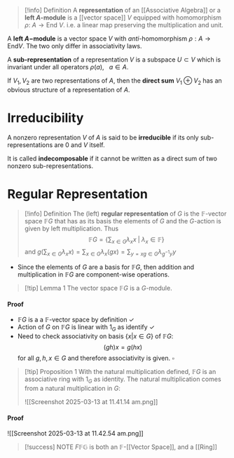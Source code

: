
>[!info] Definition
>A **representation** of an [[Associative Algebra]]  or a **left $A$-module** is a [[vector space]] $V$ equipped with homomorphism $\rho:\: A \to \textrm{End}\: V$.  i.e. a linear map preserving the multiplication and unit.

A **left $A-$module** is a vector space $V$ with *anti*-homomorphism $\rho:A \to \text{End}V$. The two only differ in associativity laws.

A **sub-representation** of a representation $V$ is a subspace $U \subset V$ which is invariant under all operators $\rho(a), \:\:\:a\in A$.  

If $V_{1},V_2$  are two representations of $A$, then the **direct sum** $V_{1} \oplus V_2$ has an obvious structure of a representation of $A$. 


# Irreducibility

A nonzero representation $V$ of $A$ is said to be **irreducible** if its only sub-representations are $0$
and $V$ itself.

It is called **indecomposable** if it cannot be written as a direct sum of two nonzero sub-representations. 

# Regular Representation

> [!info] Definition
> The (left) **regular representation** of $G$ is the $\mathbb{F}$-vector space $\mathbb{F}G$ that has as its basis the elements of $G$ and the $G$-action is given by left multiplication. Thus
> $$\mathbb{F}G = \left\{\sum_{x\in G}\lambda_x x \;|\; \lambda_x \in \mathbb{F} \right\}$$
> and $g\left(\sum_{x\in G}\lambda_x x \right) = \sum_{x \in G} \lambda_x (gx) = \sum_{y = xg \in G} \lambda_{g^{-1}y}y$ 

- Since the elements of $G$ are a basis for $\mathbb{F}G$, then addition and multiplication in $\mathbb{F}G$ are component-wise operations.


>[!tip] Lemma 1
>The vector space $\mathbb{F}G$ is a $G$-module.
#### Proof
- $\mathbb{F}G$ is a a $\mathbb{F}$-vector space by definition $\checkmark$  
- Action of $G$ on $\mathbb{F}G$ is linear with $1_G$ as identify $\checkmark$ 
- Need to check associativity on basis $\{x | x \in G\}$ of $\mathbb{F}G$:
$$(gh)x = g(hx)$$
for all $g,h,x \in G$ and therefore associativity is given. $\square$


>[!tip] Proposition 1
>With the natural multiplication defined, $\mathbb{F}G$ is an associative ring with $1_G$ as identity. The natural multiplication comes from a natural multiplication in $G$:
>
>![[Screenshot 2025-03-13 at 11.41.14 am.png]]
#### Proof
![[Screenshot 2025-03-13 at 11.42.54 am.png]]


>[!success] NOTE
>$F\mathbb{FG}$  is both an $\mathbb{F}$-[[Vector Space]], and a [[Ring]]


